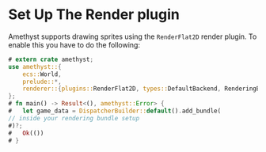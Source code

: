 # Set Up The Render plugin

Amethyst supports drawing sprites using the `RenderFlat2D` render plugin.
To enable this you have to do the following:

```rust
# extern crate amethyst;
use amethyst::{
    ecs::World,
    prelude::*,
    renderer::{plugins::RenderFlat2D, types::DefaultBackend, RenderingBundle},
};
# fn main() -> Result<(), amethyst::Error> {
#   let game_data = DispatcherBuilder::default().add_bundle(
// inside your rendering bundle setup
#)?;
#   Ok(())
# }
```
